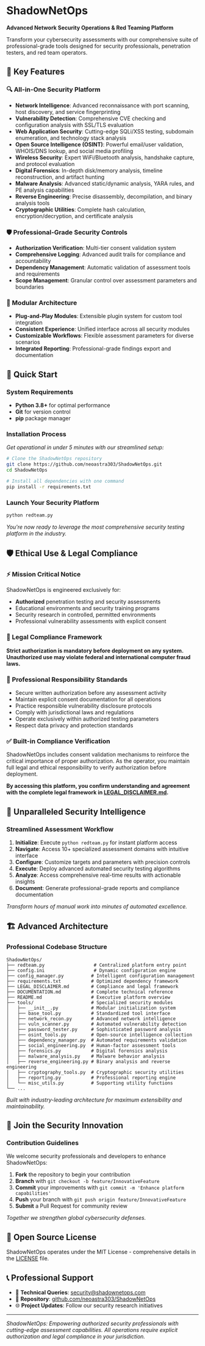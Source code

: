 
# ShadowNetOps

**Advanced Network Security Operations & Red Teaming Platform**

Transform your cybersecurity assessments with our comprehensive suite of professional-grade tools designed for security professionals, penetration testers, and red team operators.

## 🌟 Key Features

### 🔍 All-in-One Security Platform
- **Network Intelligence**: Advanced reconnaissance with port scanning, host discovery, and service fingerprinting
- **Vulnerability Detection**: Comprehensive CVE checking and configuration analysis with SSL/TLS evaluation
- **Web Application Security**: Cutting-edge SQLi/XSS testing, subdomain enumeration, and technology stack analysis
- **Open Source Intelligence (OSINT)**: Powerful email/user validation, WHOIS/DNS lookup, and social media profiling
- **Wireless Security**: Expert WiFi/Bluetooth analysis, handshake capture, and protocol evaluation
- **Digital Forensics**: In-depth disk/memory analysis, timeline reconstruction, and artifact hunting
- **Malware Analysis**: Advanced static/dynamic analysis, YARA rules, and PE analysis capabilities
- **Reverse Engineering**: Precise disassembly, decompilation, and binary analysis tools
- **Cryptographic Utilities**: Complete hash calculation, encryption/decryption, and certificate analysis

### 🛡️ Professional-Grade Security Controls
- **Authorization Verification**: Multi-tier consent validation system
- **Comprehensive Logging**: Advanced audit trails for compliance and accountability
- **Dependency Management**: Automatic validation of assessment tools and requirements
- **Scope Management**: Granular control over assessment parameters and boundaries

### 🧩 Modular Architecture
- **Plug-and-Play Modules**: Extensible plugin system for custom tool integration
- **Consistent Experience**: Unified interface across all security modules
- **Customizable Workflows**: Flexible assessment parameters for diverse scenarios
- **Integrated Reporting**: Professional-grade findings export and documentation

## 🚀 Quick Start

### System Requirements
- **Python 3.8+** for optimal performance
- **Git** for version control
- **pip** package manager

### Installation Process
*Get operational in under 5 minutes with our streamlined setup:*

```bash
# Clone the ShadowNetOps repository
git clone https://github.com/neoastra303/ShadowNetOps.git
cd ShadowNetOps

# Install all dependencies with one command
pip install -r requirements.txt
```

### Launch Your Security Platform
```bash
python redteam.py
```

*You're now ready to leverage the most comprehensive security testing platform in the industry.*

## 🛡️ Ethical Use & Legal Compliance

### ⚡ Mission Critical Notice

ShadowNetOps is engineered exclusively for:

- **Authorized** penetration testing and security assessments
- Educational environments and security training programs
- Security research in controlled, permitted environments
- Professional vulnerability assessments with explicit consent

### 📜 Legal Compliance Framework

**Strict authorization is mandatory before deployment on any system. Unauthorized use may violate federal and international computer fraud laws.**

### 🎯 Professional Responsibility Standards

- Secure written authorization before any assessment activity
- Maintain explicit consent documentation for all operations
- Practice responsible vulnerability disclosure protocols
- Comply with jurisdictional laws and regulations
- Operate exclusively within authorized testing parameters
- Respect data privacy and protection standards

### ✅ Built-in Compliance Verification

ShadowNetOps includes consent validation mechanisms to reinforce the critical importance of proper authorization. As the operator, you maintain full legal and ethical responsibility to verify authorization before deployment.

**By accessing this platform, you confirm understanding and agreement with the complete legal framework in [LEGAL_DISCLAIMER.md](LEGAL_DISCLAIMER.md).**

## 🎯 Unparalleled Security Intelligence

### Streamlined Assessment Workflow
1. **Initialize**: Execute `python redteam.py` for instant platform access
2. **Navigate**: Access 10+ specialized assessment domains with intuitive interface
3. **Configure**: Customize targets and parameters with precision controls
4. **Execute**: Deploy advanced automated security testing algorithms
5. **Analyze**: Access comprehensive real-time results with actionable insights
6. **Document**: Generate professional-grade reports and compliance documentation

*Transform hours of manual work into minutes of automated excellence.*

## 🏗️ Advanced Architecture

### Professional Codebase Structure
```
ShadowNetOps/
├── redteam.py                  # Centralized platform entry point
├── config.ini                  # Dynamic configuration engine
├── config_manager.py          # Intelligent configuration management
├── requirements.txt           # Optimized dependency framework
├── LEGAL_DISCLAIMER.md        # Compliance and legal framework
├── DOCUMENTATION.md           # Complete technical reference
├── README.md                  # Executive platform overview
├── tools/                     # Specialized security modules
│   ├── __init__.py            # Modular initialization system
│   ├── base_tool.py           # Standardized tool interface
│   ├── network_recon.py       # Advanced network intelligence
│   ├── vuln_scanner.py        # Automated vulnerability detection
│   ├── password_tester.py     # Sophisticated password analysis
│   ├── osint_tools.py         # Open-source intelligence collection
│   ├── dependency_manager.py  # Automated requirements validation
│   ├── social_engineering.py  # Human-factor assessment tools
│   ├── forensics.py           # Digital forensics analysis
│   ├── malware_analysis.py    # Malware behavior analysis
│   ├── reverse_engineering.py # Binary analysis and reverse engineering
│   ├── cryptography_tools.py  # Cryptographic security utilities
│   ├── reporting.py           # Professional reporting engine
│   └── misc_utils.py          # Supporting utility functions
└── ...
```

*Built with industry-leading architecture for maximum extensibility and maintainability.*

## 🤝 Join the Security Innovation

### Contribution Guidelines
We welcome security professionals and developers to enhance ShadowNetOps:

1. **Fork** the repository to begin your contribution
2. **Branch** with `git checkout -b feature/InnovativeFeature`
3. **Commit** your improvements with `git commit -m 'Enhance platform capabilities'`
4. **Push** your branch with `git push origin feature/InnovativeFeature`
5. **Submit** a Pull Request for community review

*Together we strengthen global cybersecurity defenses.*

## 📄 Open Source License

ShadowNetOps operates under the MIT License - comprehensive details in the [LICENSE](LICENSE) file.

## 📞 Professional Support

- 📧 **Technical Queries**: security@shadownetops.com
- 🐙 **Repository**: [github.com/neoastra303/ShadowNetOps](https://github.com/neoastra303/ShadowNetOps)
- 🌐 **Project Updates**: Follow our security research initiatives

---

*ShadowNetOps: Empowering authorized security professionals with cutting-edge assessment capabilities. All operations require explicit authorization and legal compliance in your jurisdiction.*

